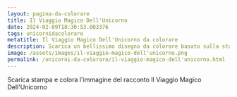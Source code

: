 ```yaml
---
layout: pagina-da-colorare
title: Il Viaggio Magico Dell'Unicorno
date: 2024-02-09T18:30:53.003376
tags: unicornidacolorare
metatitle: Il Viaggio Magico Dell'Unicorno da colorare
description: Scarica un bellissimo disegno da colorare basato sulla storia Il Viaggio Magico Dell'Unicorno
image: /assets/images/il-viaggio-magico-dell'unicorno.png
permalink: /unicorni-da-colorare/il-viaggio-magico-dell'unicorno.html
---
```

Scarica stampa e colora l'immagine del racconto Il Viaggio Magico Dell'Unicorno
